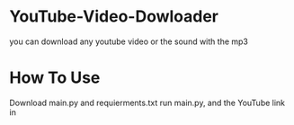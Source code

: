 # YouTube-Video-Dowloader
you can download any youtube video or the sound with the mp3

# How To Use
Download main.py and requierments.txt
run main.py, and the YouTube link in
